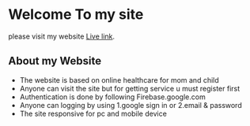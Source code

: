 # Welcome To my site

please visit my website [Live link](https://online-healthcare-fd61b.web.app/).

## About my Website

* The website is based on online healthcare for mom and child
* Anyone can visit the site but for getting service u must register first
* Authentication is done by following Firebase.google.com
* Anyone can logging by using 1.google sign in or 2.email & password
* The site responsive for pc and mobile device




